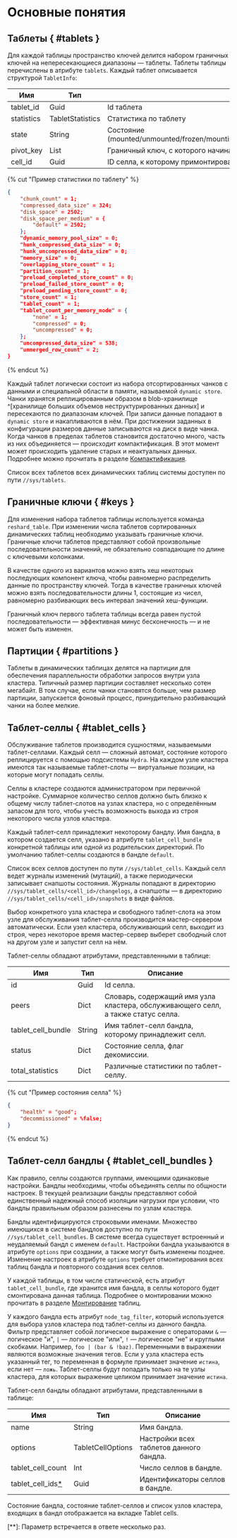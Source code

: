 # Основные понятия

## Таблеты { #tablets }

Для каждой таблицы пространство ключей делится набором граничных ключей на непересекающиеся диапазоны — таблеты. Таблеты таблицы перечислены в атрибуте `tablets`. Каждый таблет описывается структурой `TabletInfo`:

| **Имя**  | **Тип**   | **Описание**   | **Обязательный** |
| -------- | --------- | -------------- | -----------------|
| tablet_id | Guid    | Id таблета   | Да |
| statistics | TabletStatistics | Статистика по таблету  | Да |
| state  | String   | Состояние (mounted/unmounted/frozen/mounting/unmounting/freezing/unfreezing/frozen_mounting)   | Да |
| pivot_key | List   | Граничный ключ, с которого начинается таблет (только для сортированных таблиц) | Да |
| cell_id | Guid   | ID селла, к которому примонтирован таблет  | Нет |

{% cut "Пример статистики по таблету" %}

```json
{
    "chunk_count" = 1;
    "compressed_data_size" = 324;
    "disk_space" = 2502;
    "disk_space_per_medium" = {
        "default" = 2502;
    };
    "dynamic_memory_pool_size" = 0;
    "hunk_compressed_data_size" = 0;
    "hunk_uncompressed_data_size" = 0;
    "memory_size" = 0;
    "overlapping_store_count" = 1;
    "partition_count" = 1;
    "preload_completed_store_count" = 0;
    "preload_failed_store_count" = 0;
    "preload_pending_store_count" = 0;
    "store_count" = 1;
    "tablet_count" = 1;
    "tablet_count_per_memory_mode" = {
        "none" = 1;
        "compressed" = 0;
        "uncompressed" = 0;
    };
    "uncompressed_data_size" = 538;
    "unmerged_row_count" = 2;
}
```

{% endcut %}

Каждый таблет логически состоит из набора отсортированных чанков с данными и специальной области в памяти, называемой `dynamic store`. Чанки хранятся реплицированным образом в blob-хранилище ^[хранилище больших объемов неструктурированных данных] и пересекаются по диапазонам ключей.  При записи данные попадают в `dynamic store` и накапливаются в нём. При достижении заданных в конфигурации размеров данные записываются на диск в виде чанка. Когда чанков в пределах таблетов становится достаточно много, часть из них объединяется — происходит компактификация. В этот момент может происходить удаление старых и неактуальных данных. Подробнее можно прочитать в разделе [Компактификация](../../../user-guide/dynamic-tables/compaction.md).

Список всех таблетов всех динамических таблиц системы доступен по пути `//sys/tablets`.

## Граничные ключи { #keys }

Для изменения набора таблетов таблицы используется команда `reshard_table`. При изменении числа таблетов сортированных динамических таблиц необходимо указывать граничные ключи. Граничные ключи таблетов представляют собой произвольные последовательности значений, не обязательно совпадающие по длине с ключевыми колонками. 

В качестве одного из вариантов можно взять хеш некоторых последующих компонент ключа, чтобы равномерно распределить данные по пространству ключей. Тогда в качестве граничных ключей можно взять последовательности длины 1, состоящие из чисел, равномерно разбивающих весь интервал значений хеш-функции.

Граничный ключ первого таблета таблицы всегда равен пустой последовательности — эффективная минус бесконечность — и не может быть изменен.

## Партиции { #partitions }

Таблеты в динамических таблицах делятся на партиции для обеспечения параллельности обработки запросов внутри узла кластера. Типичный размер партиции составляет несколько сотен мегабайт. В том случае, если чанки становятся больше, чем размер партиции, запускается фоновый процесс, принудительно разбивающий чанки на более мелкие.

## Таблет-селлы { #tablet_cells }

Обслуживание таблетов производится сущностями, называемыми таблет-селлами. Каждый селл — сложный автомат, состояние которого реплицируется с помощью подсистемы `Hydra`. На каждом узле кластера имеются так называемые таблет-слоты — виртуальные позиции, на которые могут попадать селлы.

Селлы в кластере создаются администратором при первичной настройке. Суммарное количество селлов должно быть близко к общему числу таблет-слотов на узлах кластера, но с определённым запасом для того, чтобы учесть возможность выхода из строя некоторого числа узлов кластера.

Каждый таблет-селл принадлежит некоторому бандлу. Имя бандла, в котором создается селл, указано в атрибуте `tablet_cell_bundle` конкретной таблицы или одной из родительских директорий. По умолчанию таблет-селлы создаются в бандле `default`.

Список всех селлов доступен по пути `//sys/tablet_cells`. Каждый селл ведет журналы изменений (мутаций), а также периодически записывает снапшоты состояния. Журналы попадают в директорию `//sys/tablet_cells/<cell_id>/changelogs`, а снапшоты — в директорию `//sys/tablet_cells/<cell_id>/snapshots` в виде файлов.

Выбор конкретного узла кластера и свободного таблет-слота на этом узле для обслуживания таблет-селла производится мастер-сервером автоматически. Если узел кластера, обслуживающий селл, выходит из строя, через некоторое время мастер-сервер выберет свободный слот на другом узле и запустит селл на нём.

Таблет-селлы обладают атрибутами, представленными в таблице:

| **Имя**    | **Тип**    | **Описание**       |
| ---------- | ---------- | ------------------ |
| id | Guid | Id селла. |
| peers | Dict | Словарь, содержащий имя узла кластера, обслуживающего селл, а также статус селла. |
| tablet_cell_bundle | String | Имя таблет-селл бандла, которому принадлежит селл. |
| status | Dict | Состояние селла, флаг декомиссии. |
| total_statistics | Dict | Различные статистики по таблет-селлу. |

{% cut "Пример состояния селла" %}

```json
{
    "health" = "good";
    "decommissioned" = %false;
}
```

{% endcut %}

## Таблет-селл бандлы { #tablet_cell_bundles }

Как правило, селлы создаются группами, имеющими одинаковые настройки. Бандлы необходимы, чтобы объединять селлы по общности настроек. В текущей реализации бандлы представляют собой единственный надежный способ изоляции нагрузки при условии, что бандлы правильным образом разнесены по узлам кластера.

Бандлы идентифицируются строковыми именами. Множество имеющихся в системе бандлов доступно по пути `//sys/tablet_cell_bundles`. В системе всегда существует встроенный и неудаляемый бандл с именем `default`. Настройки бандла указываются в атрибуте `options` при создании, а также могут быть изменены позднее. Изменение настроек в атрибуте `options` требует отмонтирования всех таблиц бандла и повторного создания всех селлов.

У каждой таблицы, в том числе статической, есть атрибут `tablet_cell_bundle`, где хранится имя бандла, в селлы которого будет смонтирована данная таблица. Подробнее о монтировании можно прочитать в разделе [Монтирование](../../../user-guide/dynamic-tables/operations.md#mount_table) таблиц.

У каждого бандла есть атрибут `node_tag_filter`, который используется для выбора узлов кластера под таблет-селлы из данного бандла. Фильтр представляет собой логическое выражение с операторами `&` — логическое "и", `|` — логическое "или", `!` — логическое "не" и круглыми скобками. 
Например, `foo | (bar & !baz)`.
Переменными в выражении являются возможные значения тегов. Если у узла кластера есть указанный тег, то переменная в формуле принимает значение `истина`, если нет — `ложь`. Таблет-селлы будут попадать только на те узлы кластера, для которых выражение целиком принимает значение `истина`.

Таблет-селл бандлы обладают атрибутами, представленными в таблице:

| **Имя**    | **Тип**    | **Описание**       |
| ------------------- | ------------------- | -------------------------------------- |
| name    | String   | Имя бандла.        |
| options   | TabletCellOptions | Настройки всех таблетов данного бандла. |
| tablet_cell_count | Int    | Число селлов в бандле.     |
| tablet_cell_ids[*](**) | Guid    | Идентификаторы селлов в бандле.   |

Состояние бандла, состояние таблет-селлов и список узлов кластера, входящих в бандл отображается на вкладке Tablet cells.

[**]: Параметр встречается в ответе несколько раз.
